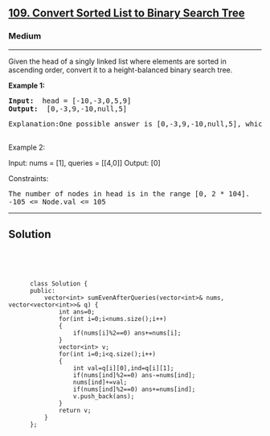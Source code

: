 
<h2><a href="https://leetcode.com/problems/sum-of-even-numbers-after-queries/">109. Convert Sorted List to Binary Search Tree</a></h2>
<h3>Medium</h3>
<hr>
<div><p>
Given the head of a singly linked list where elements are sorted in ascending order, convert it to a 
height-balanced
 binary search tree.

 
</p>


<p><strong>Example 1:</strong></p>
<pre><strong>Input:</strong>  head = [-10,-3,0,5,9]
<strong>Output:</strong>  [0,-3,9,-10,null,5]
</pre>
<pre>
Explanation:One possible answer is [0,-3,9,-10,null,5], which represents the shown height balanced BST.
  </pre>
  
Example 2:

Input: nums = [1], queries = [[4,0]]
Output: [0]
 

Constraints:
<pre>
The number of nodes in head is in the range [0, 2 * 104].
-105 <= Node.val <= 105
</pre>
<hr>
 <h2><strong><b>Solution</b></strong></h2>
 <br>
 <pre>
 
          class Solution {
          public:
              vector<int> sumEvenAfterQueries(vector<int>& nums, vector<vector<int>>& q) {
                  int ans=0;
                  for(int i=0;i<nums.size();i++)
                  {
                      if(nums[i]%2==0) ans+=nums[i];
                  }
                  vector<int> v;
                  for(int i=0;i<q.size();i++)
                  {
                      int val=q[i][0],ind=q[i][1];
                      if(nums[ind]%2==0) ans-=nums[ind];
                      nums[ind]+=val;
                      if(nums[ind]%2==0) ans+=nums[ind];
                      v.push_back(ans);
                  }
                  return v;
              }
          };
          
 </pre>

